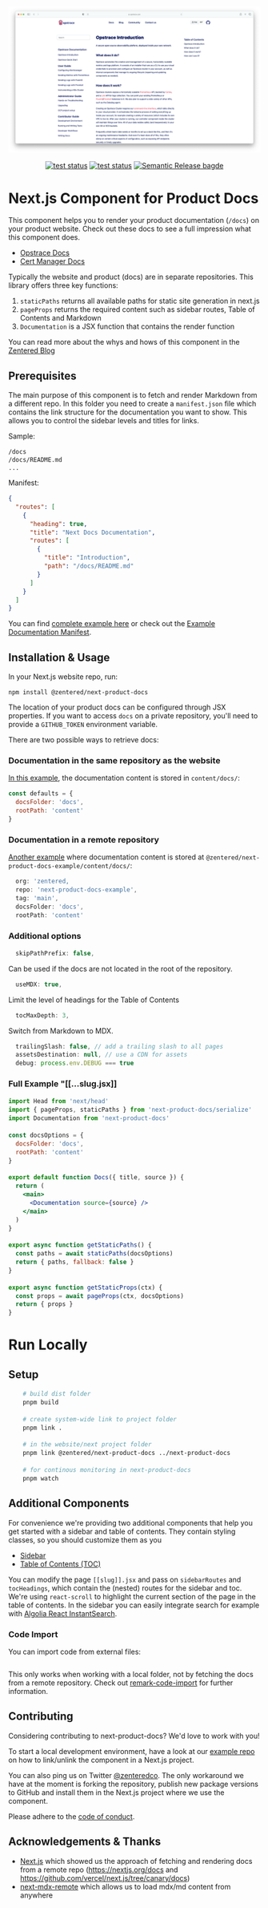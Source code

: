<p align="center">
  <img src=".github/assets/opstrace-docs.png">
</p>

<p align="center">
  <a href="https://github.com/zentered/next-product-docs/actions/workflows/publish.yml"><img alt="test status" src="https://github.com/zentered/next-product-docs/actions/workflows/publish.yml/badge.svg" /></a>
  <a href="https://github.com/zentered/next-product-docs/actions/workflows/test.yml"><img alt="test status" src="https://github.com/zentered/next-product-docs/actions/workflows/test.yml/badge.svg" /></a>
  <a href="https://semantic-release.gitbook.io/semantic-release/"><img alt="Semantic Release bagde" src="https://img.shields.io/badge/%20%20%F0%9F%93%A6%F0%9F%9A%80-semantic--release-e10079.svg" /></a>
</p>

# Next.js Component for Product Docs

This component helps you to render your product documentation (`/docs`) on your
product website. Check out these docs to see a full impression what this
component does.

- [Opstrace Docs](https://opstrace.com/docs)
- [Cert Manager Docs](https://cert-manager.io/docs/)

Typically the website and product (docs) are in separate repositories. This
library offers three key functions:

1. `staticPaths` returns all available paths for static site generation in
   next.js
2. `pageProps` returns the required content such as sidebar routes, Table of
   Contents and Markdown
3. `Documentation` is a JSX function that contains the render function

You can read more about the whys and hows of this component in the
[Zentered Blog](https://zentered.co/articles/product-documentation-with-nextjs/)

## Prerequisites

The main purpose of this component is to fetch and render Markdown from a
different repo. In this folder you need to create a `manifest.json` file which
contains the link structure for the documentation you want to show. This allows
you to control the sidebar levels and titles for links.

Sample:

```
/docs
/docs/README.md
...
```

Manifest:

```json
{
  "routes": [
    {
      "heading": true,
      "title": "Next Docs Documentation",
      "routes": [
        {
          "title": "Introduction",
          "path": "/docs/README.md"
        }
      ]
    }
  ]
}
```

You can find
[complete example here](https://github.com/zentered/next-product-docs-example/blob/main/docs/manifest.json)
or check out the
[Example Documentation Manifest](https://github.com/zentered/next-product-docs-example/blob/main/content/mdx/manifest.json).

## Installation & Usage

In your Next.js website repo, run:

    npm install @zentered/next-product-docs

The location of your product docs can be configured through JSX properties. If
you want to access `docs` on a private repository, you'll need to provide a
`GITHUB_TOKEN` environment variable.

There are two possible ways to retrieve docs:

### Documentation in the same repository as the website

[In this example](https://github.com/zentered/next-product-docs-example/blob/main/pages/local/%5B%5B...slug%5D%5D.jsx),
the documentation content is stored in `content/docs/`:

```jsx
const defaults = {
  docsFolder: 'docs',
  rootPath: 'content'
}
```

### Documentation in a remote repository

[Another example](https://github.com/zentered/next-product-docs-example/blob/main/pages/remote/%5B%5B...slug%5D%5D.jsx)
where documentation content is stored at
`@zentered/next-product-docs-example/content/docs/`:

```jsx
  org: 'zentered,
  repo: 'next-product-docs-example',
  tag: 'main',
  docsFolder: 'docs',
  rootPath: 'content'
```

### Additional options

```jsx
  skipPathPrefix: false,
```

Can be used if the docs are not located in the root of the repository.

```jsx
  useMDX: true,
```

Limit the level of headings for the Table of Contents

```jsx
  tocMaxDepth: 3,
```

Switch from Markdown to MDX.

```jsx
  trailingSlash: false, // add a trailing slash to all pages
  assetsDestination: null, // use a CDN for assets
  debug: process.env.DEBUG === true
```

### Full Example "[[...slug.jsx]]

```jsx
import Head from 'next/head'
import { pageProps, staticPaths } from 'next-product-docs/serialize'
import Documentation from 'next-product-docs'

const docsOptions = {
  docsFolder: 'docs',
  rootPath: 'content'
}

export default function Docs({ title, source }) {
  return (
    <main>
      <Documentation source={source} />
    </main>
  )
}

export async function getStaticPaths() {
  const paths = await staticPaths(docsOptions)
  return { paths, fallback: false }
}

export async function getStaticProps(ctx) {
  const props = await pageProps(ctx, docsOptions)
  return { props }
}
```

# Run Locally

## Setup

```bash
    # build dist folder
    pnpm build

    # create system-wide link to project folder
    pnpm link .

    # in the website/next project folder
    pnpm link @zentered/next-product-docs ../next-product-docs

    # for continous monitoring in next-product-docs
    pnpm watch
```

## Additional Components

For convenience we're providing two additional components that help you get
started with a sidebar and table of contents. They contain styling classes, so
you should customize them as you

- [Sidebar](https://github.com/zentered/next-product-docs-example/blob/main/components/Sidebar.jsx)
- [Table of Contents (TOC)](https://github.com/zentered/next-product-docs-example/blob/main/components/Toc.jsx)

You can modify the page `[[slug]].jsx` and pass on `sidebarRoutes` and
`tocHeadings`, which contain the (nested) routes for the sidebar and toc. We're
using `react-scroll` to highlight the current section of the page in the table
of contents. In the sidebar you can easily integrate search for example with
[Algolia React InstantSearch](https://www.algolia.com/doc/guides/building-search-ui/what-is-instantsearch/react/).

### Code Import

You can import code from external files:

```js file=./examples/hello.js

```

This only works when working with a local folder, not by fetching the docs from
a remote repository. Check out
[remark-code-import](https://github.com/kevin940726/remark-code-import) for
further information.

## Contributing

Considering contributing to next-product-docs? We'd love to work with you!

To start a local development environment, have a look at our
[example repo](https://github.com/zentered/next-product-docs-example) on how to
link/unlink the component in a Next.js project.

You can also ping us on Twitter [@zenteredco](http://twitter.com/zenteredco).
The only workaround we have at the moment is forking the repository, publish new
package versions to GitHub and install them in the Next.js project where we use
the component.

Please adhere to the [code of conduct](./CODE_OF_CONDUCT.md).

## Acknowledgements & Thanks

- [Next.js](https://nextjs.org) which showed us the approach of fetching and
  rendering docs from a remote repo (https://nextjs.org/docs and
  https://github.com/vercel/next.js/tree/canary/docs)
- [next-mdx-remote](https://github.com/hashicorp/next-mdx-remote) which allows
  us to load mdx/md content from anywhere
